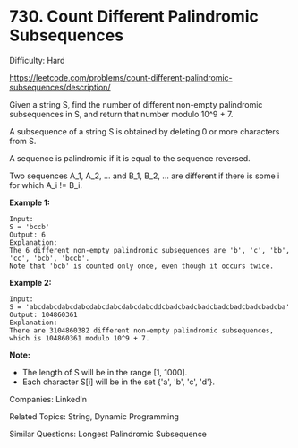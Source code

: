 # 730. Count Different Palindromic Subsequences

Difficulty: Hard

https://leetcode.com/problems/count-different-palindromic-subsequences/description/

Given a string S, find the number of different non-empty palindromic subsequences in S, and return that number modulo 10^9 + 7.

A subsequence of a string S is obtained by deleting 0 or more characters from S.

A sequence is palindromic if it is equal to the sequence reversed.

Two sequences A_1, A_2, ... and B_1, B_2, ... are different if there is some i for which A_i != B_i.

**Example 1:**
```
Input: 
S = 'bccb'
Output: 6
Explanation: 
The 6 different non-empty palindromic subsequences are 'b', 'c', 'bb', 'cc', 'bcb', 'bccb'.
Note that 'bcb' is counted only once, even though it occurs twice.
```
**Example 2:**
```
Input: 
S = 'abcdabcdabcdabcdabcdabcdabcdabcddcbadcbadcbadcbadcbadcbadcbadcba'
Output: 104860361
Explanation: 
There are 3104860382 different non-empty palindromic subsequences, which is 104860361 modulo 10^9 + 7.
```
**Note:**

* The length of S will be in the range [1, 1000].
* Each character S[i] will be in the set {'a', 'b', 'c', 'd'}.

Companies: LinkedIn

Related Topics: String, Dynamic Programming

Similar Questions: Longest Palindromic Subsequence
